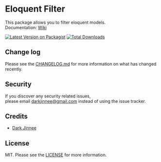# Eloquent Filter
This package allows you to filter eloquent models.  
Documentation: [Wiki][wiki]

[![Latest Version on Packagist][ico-version]][link-packagist]
[![Total Downloads][ico-downloads]][link-downloads]

## Change log
Please see the [CHANGELOG.md](CHANGELOG.md) for more information on what has changed recently.

## Security
If you discover any security related issues,  
please email darkjinnee@gmail.com instead of using the issue tracker.

## Credits
- [Dark Jinnee][link-author]

## License
MIT. Please see the [LICENSE](LICENSE) for more information.

[ico-version]: https://img.shields.io/packagist/v/darkjinnee/eloquent-filter.svg?style=flat-square
[ico-downloads]: https://img.shields.io/packagist/dt/darkjinnee/eloquent-filter.svg?style=flat-square

[wiki]: https://github.com/darkjinnee/eloquent-filter/wiki
[link-packagist]: https://packagist.org/packages/darkjinnee/eloquent-filter
[link-downloads]: https://packagist.org/packages/darkjinnee/eloquent-filter
[link-author]: https://github.com/darkjinnee
